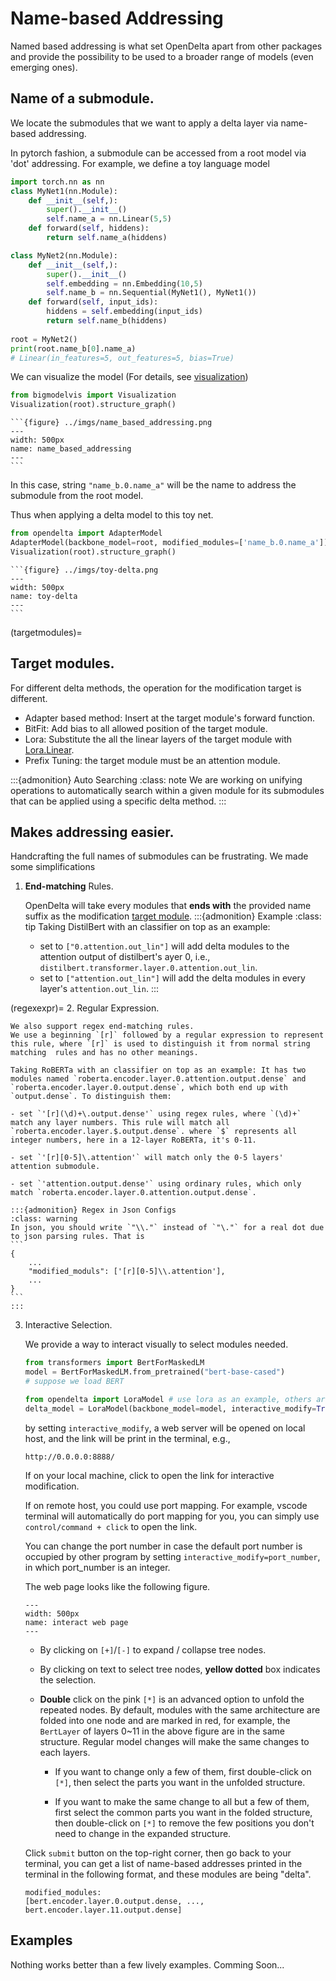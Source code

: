 
# Name-based Addressing

Named based addressing is what set OpenDelta apart from other packages and provide the possibility to be used to a broader range of models (even emerging ones).


## Name of a submodule. 
We locate the submodules that we want to apply a delta layer via name-based addressing.

In pytorch fashion, a submodule can be accessed from a root model via 'dot' addressing. For example, we define a toy language model

```python
import torch.nn as nn
class MyNet1(nn.Module):
    def __init__(self,):
        super().__init__()
        self.name_a = nn.Linear(5,5)
    def forward(self, hiddens):
        return self.name_a(hiddens)

class MyNet2(nn.Module):
    def __init__(self,):
        super().__init__()
        self.embedding = nn.Embedding(10,5)
        self.name_b = nn.Sequential(MyNet1(), MyNet1())
    def forward(self, input_ids):
        hiddens = self.embedding(input_ids)
        return self.name_b(hiddens)
        
root = MyNet2()
print(root.name_b[0].name_a)
# Linear(in_features=5, out_features=5, bias=True)
```

We can visualize the model (For details, see [visualization](visualization))

```python
from bigmodelvis import Visualization
Visualization(root).structure_graph()
```

````{collapse} <span style="color:rgb(141, 99, 224);font-weight:bold;font-style:italic">Click to view output</span>
```{figure} ../imgs/name_based_addressing.png
---
width: 500px
name: name_based_addressing
---
```
````

In this case, string `"name_b.0.name_a"` will be the name to address the submodule from the root model. 

Thus when applying a delta model to this toy net.

```python
from opendelta import AdapterModel
AdapterModel(backbone_model=root, modified_modules=['name_b.0.name_a'])
Visualization(root).structure_graph()
```

````{collapse} <span style="color:rgb(141, 99, 224);font-weight:bold;font-style:italic">Click to view output</span>
```{figure} ../imgs/toy-delta.png
---
width: 500px
name: toy-delta
---
```
````

(targetmodules)=
## Target modules.

For different delta methods, the operation for the modification target is different.
- Adapter based method: Insert at the target module's forward function.
- BitFit: Add bias to all allowed position of the target module.
- Lora: Substitute the all the linear layers of the target module with [Lora.Linear](https://github.com/microsoft/LoRA/blob/main/loralib/layers.py#L92).
- Prefix Tuning: the target module must be an attention module. 

:::{admonition} Auto Searching
:class: note
We are working on unifying operations to automatically search within a given module for its submodules that can be applied using a specific delta method.
:::

## Makes addressing easier.

Handcrafting the full names of submodules can be frustrating. We made some simplifications

1. **End-matching** Rules.

    OpenDelta will take every modules that 
    **ends with** the provided name suffix as the modification [target module](targetmodules). 
    :::{admonition} Example
    :class: tip
    Taking DistilBert with an classifier on top as an example:
    - set to `["0.attention.out_lin"]` will add delta modules to the attention output of distilbert's 
    ayer 0, i.e., `distilbert.transformer.layer.0.attention.out_lin`.
    - set to `["attention.out_lin"]` will add the delta modules in every layer's `attention.out_lin`. 
    :::


(regexexpr)=
2. Regular Expression.

    We also support regex end-matching rules. 
    We use a beginning `[r]` followed by a regular expression to represent this rule, where `[r]` is used to distinguish it from normal string matching  rules and has no other meanings.

    Taking RoBERTa with an classifier on top as an example: It has two modules named `roberta.encoder.layer.0.attention.output.dense` and `roberta.encoder.layer.0.output.dense`, which both end up with `output.dense`. To distinguish them:

    - set `'[r](\d)+\.output.dense'` using regex rules, where `(\d)+` match any layer numbers. This rule will match all `roberta.encoder.layer.$.output.dense`. where `$` represents all integer numbers, here in a 12-layer RoBERTa, it's 0-11.

    - set `'[r][0-5]\.attention'` will match only the 0-5 layers' attention submodule. 

    - set `'attention.output.dense'` using ordinary rules, which only match `roberta.encoder.layer.0.attention.output.dense`.
    
    :::{admonition} Regex in Json Configs 
    :class: warning
    In json, you should write `"\\."` instead of `"\."` for a real dot due to json parsing rules. That is 
    ```
    {   
        ...
        "modified_moduls": ['[r][0-5]\\.attention'],
        ...
    }
    ```
    :::


3. Interactive Selection.

    We provide a way to interact visually to select modules needed.

    ```python
    from transformers import BertForMaskedLM
    model = BertForMaskedLM.from_pretrained("bert-base-cased")
    # suppose we load BERT

    from opendelta import LoraModel # use lora as an example, others are same
    delta_model = LoraModel(backbone_model=model, interactive_modify=True)
    ```

    by setting `interactive_modify`, a web server will be opened on local host, and the link will be print in the terminal, e.g.,

    ```
    http://0.0.0.0:8888/
    ```

    If on your local machine, click to open the link for interactive modification.

    If on remote host, you could use port mapping. For example, vscode terminal will automatically do port mapping for you, you can simply use `control/command + click` to open the link.

    You can change the port number in case the default port number is occupied by other program by setting `interactive_modify=port_number`, in which port_number is an integer.

    The web page looks like the following figure.

    ```{figure} ../imgs/interact.jpg
    ---
    width: 500px
    name: interact web page
    ---
    ```

    - By clicking on `[+]`/`[-]` to expand / collapse tree nodes.

    - By clicking on text to select tree nodes, **yellow dotted** box indicates the selection.

    - **Double** click on the pink `[*]` is an advanced option to unfold the repeated nodes. By default, modules with the same architecture are folded into one node and are marked in red, for example, the `BertLayer` of layers 0~11 in the above figure are in the same structure. Regular model changes will make the same changes to each layers.
    
        - If you want to change only a few of them, first double-click on `[*]`, then select the parts you want in the unfolded structure.
        
        - If you want to make the same change to all but a few of them, first select the common parts you want in the folded structure, then double-click on `[*]` to remove the few positions you don't need to change in the expanded structure.

    Click `submit` button on the top-right corner, then go back to your terminal, you can get a list of name-based addresses printed in the terminal in the following format, and these modules are being "delta".

    ```
    modified_modules:
    [bert.encoder.layer.0.output.dense, ..., bert.encoder.layer.11.output.dense]
    ```


## Examples
Nothing works better than a few lively examples.
Comming Soon...



